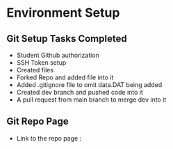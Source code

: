 # Environment Setup
## Git Setup Tasks Completed
- Student Github authorization
- SSH Token setup
- Created files
- Forked Repo and added file into it
- Added .gitignore file to omit data.DAT being added
- Created dev branch and pushed code into it
- A pull request from main branch to merge dev into it

## Git Repo Page
- Link to the repo page : 
